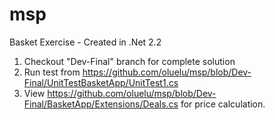 # msp
Basket Exercise - Created in .Net 2.2

1. Checkout "Dev-Final" branch for complete solution
2. Run test from https://github.com/oluelu/msp/blob/Dev-Final/UnitTestBasketApp/UnitTest1.cs
3. View https://github.com/oluelu/msp/blob/Dev-Final/BasketApp/Extensions/Deals.cs for price calculation.
 
